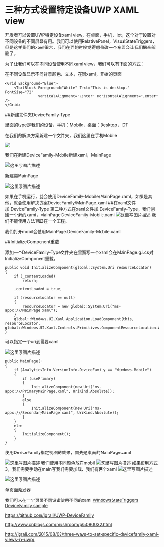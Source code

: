 # 三种方式设置特定设备UWP XAML view

开发者可以设置UWP特定设备xaml view，在桌面，手机，Iot，这个对于设置对不同设备的不同屏幕有用。我们可以使用RelativePanel，VisualStateTriggers，但是这样我们的xaml很大，我们在弄的时候觉得想修改一个东西会让我们把全部删了。

为了让我们可以在不同设备使用不同xaml view，我们可以有下面的方式：
<!--more-->

在不同设备显示不同背景颜色，文本，在同xaml，开始的页面

<Page  
    x:Class="DeviceFamily.MainPage"
    xmlns="http://schemas.microsoft.com/winfx/2006/xaml/presentation"
    xmlns:x="http://schemas.microsoft.com/winfx/2006/xaml"
    xmlns:local="using:DeviceFamily"
    xmlns:d="http://schemas.microsoft.com/expression/blend/2008"
    xmlns:mc="http://schemas.openxmlformats.org/markup-compatibility/2006"
    mc:Ignorable="d">

    <Grid Background="Blue">
        <TextBlock Foreground="White" Text="This is desktop." FontSize="72"
                   VerticalAlignment="Center" HorizontalAlignment="Center" />
    </Grid>
</Page> 

##新建文件夹DeviceFamily-Type

里面的type是我们的设备，手机：Mobile，桌面：Desktop，IOT

在我们的解决方案新建一个文件夹，我们这里在手机Mobile

![](http://7xqpl8.com1.z0.glb.clouddn.com/16-4-6/21773005.jpg)

我们在新建DeviceFamily-Mobile新建xaml，MainPage

![这里写图片描述](http://res.cloudinary.com/dvi6ot1t1/image/upload/v1438517274/deviceFamilyVS2_g6gazd.jpg)

新建类MainPage

![这里写图片描述](http://res.cloudinary.com/dvi6ot1t1/image/upload/v1438517385/deviceFamilyVS3_zrnft1.jpg)

如果在手机运行，就会使用DeviceFamily-Mobile/MainPage.xaml，如果是其他，就会使用解决方案DeviceFamily/MainPage.xaml
##在xaml文件加.DeviceFamily-Type
第二种方式在xaml文件加.DeviceFamily-Type，我们创建一个新的xaml，MainPage.DeviceFamily-Mobile.xaml
![这里写图片描述](http://res.cloudinary.com/dvi6ot1t1/image/upload/v1438517871/deviceFamilyVS4_syhdit.jpg)
我们不能使用方法1和2在一个工程。

我们打开mobil会使用MainPage.DeviceFamily-Mobile.xaml

##InitializeComponent重载

添加一个DeviceFamily-Type文件夹在里面写一个xaml会在MainPage.g.i.cs对InitializeComponent重载。

```
public void InitializeComponent(global::System.Uri resourceLocator)  
{
    if (_contentLoaded)
        return;

    _contentLoaded = true;

    if (resourceLocator == null)
    {
        resourceLocator = new global::System.Uri("ms-appx:///MainPage.xaml");
    }
    global::Windows.UI.Xaml.Application.LoadComponent(this, resourceLocator, global::Windows.UI.Xaml.Controls.Primitives.ComponentResourceLocation.Application);
}
```

可以指定一个uri到需要xaml

![这里写图片描述](http://res.cloudinary.com/dvi6ot1t1/image/upload/v1438520919/deviceFamilyVS5_gdgxb8.jpg)

```
public MainPage()  
{
    if (AnalyticsInfo.VersionInfo.DeviceFamily == "Windows.Mobile")
    {
        if (usePrimary)
        {
            InitializeComponent(new Uri("ms-appx:///PrimaryMainPage.xaml", UriKind.Absolute));
        }
        else
        {
            InitializeComponent(new Uri("ms-appx:///SecondaryMainPage.xaml", UriKind.Absolute));
        }
    }
    else
    {
        InitializeComponent();
    }
}
```
使用DeviceFamily指定视图的效果，首先是桌面的MainPage.xaml

![这里写图片描述](http://res.cloudinary.com/dvi6ot1t1/image/upload/v1438521366/desktop_yaxua2.jpg)
我们使用不同颜色放在mobil
![这里写图片描述](http://res.cloudinary.com/dvi6ot1t1/image/upload/v1438521806/mobile1_sin4zt.jpg)
如果使用方式3，我们需要手动在main写我们需要加载，我们有两个xaml
![这里写图片描述](http://res.cloudinary.com/dvi6ot1t1/image/upload/v1438522070/mobile-primary_j8v5fl.jpg)

![这里写图片描述](http://res.cloudinary.com/dvi6ot1t1/image/upload/v1438522070/mobile-secondary_gjihv4.jpg)

单页面触发器

我们可以在一个页面不同设备使用不同的xaml
[WindowsStateTriggers DeviceFamily sample](https://github.com/dotMorten/WindowsStateTriggers/blob/master/src/TestApp/Samples/DeviceFamilySample.xaml)

https://github.com/igrali/UWP-DeviceFamily

http://www.cnblogs.com/mushroom/p/5080032.html

http://igrali.com/2015/08/02/three-ways-to-set-specific-devicefamily-xaml-views-in-uwp/
